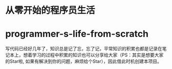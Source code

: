 
# 从零开始的程序员生活
# programmer-s-life-from-scratch

  写代码已经好几年了，知识总是记了忘，忘了记，平常知识的积累也都是记录在笔记本上，想着学习的过程中积累的知识也可以分享给大家（PS：其实是想要大家的Star啦, 如果有解决到你的问题，麻烦给个Star），因此借此时机创建本项目。